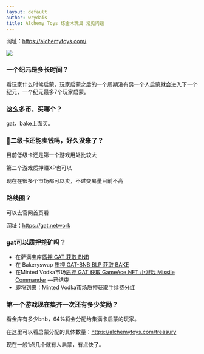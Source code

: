 ```yaml
---
layout: default
author: wrydais
title: Alchemy Toys 炼金术玩具 常见问题
---
```


网址：https://alchemytoys.com/

![](https://gat.network/wp-content/uploads/2021/07/Logo-small-AT-400x142.png)

<!--more-->

### 一个纪元是多长时间？

看玩家什么时候启蒙，玩家启蒙之后的一个周期没有另一个人启蒙就会进入下一个纪元，一个纪元最多7个玩家启蒙。

### 这么多币，买哪个？

gat，bake上面买。

### 🥶二级卡还能卖钱吗，好久没来了？

目前低级卡还是第一个游戏用处比较大

第二个游戏质押赚XP也可以

现在在很多个市场都可以卖，不过交易量目前不高

### 路线图？

可以去官网首页看

网址：https://gat.network

### gat可以质押挖矿吗？

- 在萨满宝库[质押 GAT 获取 BNB](https://alchemytoys.com/shamans-vault) 
- 在 Bakeryswap [质押 GAT-BNB BLP 获取 BAKE](https://www.bakeryswap.org/#/bakery/BAKE/GAT-BNB%20BLP) 
- 在Minted Vodka市场[质押 GAT 获取 GameAce NFT 小游戏 Missile Commander](https://minted.vodka/cocktails) —已结束
- 即将到来：Minted Vodka市场质押获取手续费分红

### 第一个游戏现在集齐一次还有多少奖励？

看金库有多少bnb，64%将会分配给集满卡启蒙的玩家。

在这里可以看启蒙分配的具体数量：https://alchemytoys.com/treasury

现在一般1点几个就有人启蒙，有点快了。

